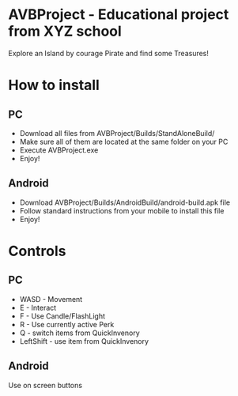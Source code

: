 # AVBProject - Educational project from XYZ school

Explore an Island by courage Pirate and find some Treasures!

# How to install
## PC
- Download all files from AVBProject/Builds/StandAloneBuild/
- Make sure all of them are located at the same folder on your PC
- Execute AVBProject.exe
- Enjoy!

## Android
- Download AVBProject/Builds/AndroidBuild/android-build.apk file
- Follow standard instructions from your mobile to install this file
- Enjoy!

# Controls
## PC
- WASD - Movement
- E - Interact
- F - Use Candle/FlashLight
- R - Use currently active Perk 
- Q - switch items from QuickInvenory
- LeftShift - use item from QuickInvenory

## Android
Use on screen buttons
